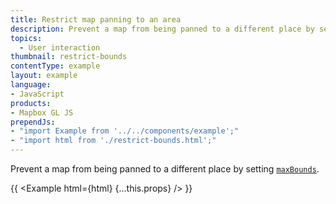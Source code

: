 ```yaml
---
title: Restrict map panning to an area
description: Prevent a map from being panned to a different place by setting maxBounds.
topics:
  - User interaction
thumbnail: restrict-bounds
contentType: example
layout: example
language:
- JavaScript
products:
- Mapbox GL JS
prependJs:
- "import Example from '../../components/example';"
- "import html from './restrict-bounds.html';"
---
```


Prevent a map from being panned to a different place by setting [`maxBounds`](https://maplibre.org/maplibre-gl-js-docs/api/map/#map#setmaxbounds).

{{ <Example html={html} {...this.props} /> }}
